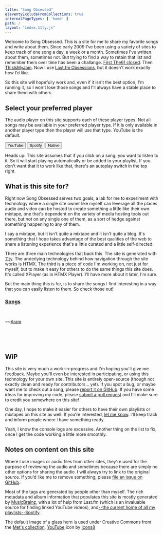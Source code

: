 ```yaml
---
title: "Song Obsessed"
eleventyExcludeFromCollections: true
internalPageTypes: [ 'home' ]
path: /
layout: "index.11ty.js"
---
```


Welcome to <span class="site-name">Song Obsessed</span>. This is a site for me to share my favorite songs and write about them. Since early 2009 I've been using a variety of sites to keep track of one song a day, a week or a month. Sometimes I've written about them, sometimes not. But trying to find a way to retain that list and remember them over time has been a challange. [First The61 closed](https://en.wikipedia.org/wiki/Thesixtyone). Then [ThisIsMyJam](https://www.theguardian.com/technology/2015/aug/10/this-is-my-jam-music-website-shuts-down-open-web). Now I use [Last.fm Obsessions](https://www.last.fm/user/Shade0/obsessions), but it doesn't work exactly how I'd like.

So this site will hopefully work and, even if it isn't the best option, I'm running it, so I won't lose those songs and I'll always have a stable place to share them with others. 

## Select your preferred player

The audio player on this site supports each of these player types. Not all songs may be available in your preferred player type. If it is only available in another player type then the player will use that type. YouTube is the default. 

<button class="xp-pref-selector" onclick=setPreferredAPI(this) data-pref="yt">YouTube</button> <button class="xp-pref-selector" onclick=setPreferredAPI(this) data-pref="spotify">Spotify</button> <button class="xp-pref-selector" onclick=setPreferredAPI(this) data-pref="native">Native</button>


Heads up: This site assumes that if you click on a song, you want to listen to it. So it will start playing automatically or be added to your playlist. If you don't want that it to work like that, there's an autoplay switch in the top right.

## What is this site for?

Right now <span class="site-name">Song Obsessed</span> serves two goals, a lab for me to experiment with technology where a single site owner like myself can leverage all the places audio and video can be hosted to create something a little like their own mixtape, one that's dependent on the variety of media hosting tools out there, but not on any single one of them, as a sort of hedge against something happening to any of them. 

I say a mixtape, but it isn't quite a mixtape and it isn't quite a blog. It's something that I hope takes advantage of the best qualities of the web to share a listening experience that's a little curated and a little self-directed. 

There are three main technologies that back this. The site is generated with [11ty](https://www.11ty.dev/). The underlying technology behind how navigation through the site works is [HTMX](https://htmx.org/). The third is a piece of code I'm working on, not just for myself, but to make it easy for others to do the same things this site does. It's called XPlayer (as in HTMX Player). I'll have more about it later, I'm sure. 

But the main thing this is for, is to share the songs I find interesting in a way that you can easily listen to them. So check those out! 

### [Songs](/songs/)
<br />

~~[Aram](https://aramzs.github.io/aramzs/)

<br /><br /><br />

## WiP

This site is very much a work-in-progress and I'm hoping you'll give me feedback. Maybe you'll even be interested in participating, or using this technology for your own site. This site is entirely open-source (though not exactly clean and ready for contributors... yet). If you spot a bug, or maybe want me to check out a song, please [report it on GitHub](https://github.com/AramZS/songobsessed/issues). If you have some ideas for improving my code, please [submit a pull request](https://github.com/AramZS/songobsessed/pulls) and I'll make sure to credit you somewhere on this site! 

One day, I hope to make it easier for others to have their own playlists or mixtapes on this site as well. If you're interested, [let me know](https://indieweb.social/@Chronotope). I'll keep track and inform people where I have something ready. 

Yeah, I know the console logs are excessive. Another thing on the list to fix, once I get the code working a little more smoothly. 

## Notes on content on this site 

Where I use images or audio files from other sites, they're used for the purpose of reviewing the audio and sometimes because there are simply no other options for sharing the audio. I will always try to link to the original source. If you'd like me to remove something, please [file an issue on GitHub](https://github.com/AramZS/songobsessed/issues). 

Most of the tags are generated by people other than myself. The rich metadata and album information that populates this site is mostly generated by [MusicBrainz](https://musicbrainz.org/), with a lot of help from Last.fm (which is an invaluable source for finding linked YouTube videos), and[--the current home of all my playlists--Spotify](https://open.spotify.com/user/aramzs?si=63564e012bdd4767).

The default image of a glass horn is used under Creative Commons from the [Met's collection](https://www.metmuseum.org/art/collection/search/501692). <a target="_blank" href="https://icons8.com/icon/37325/youtube">YouTube</a> icon by <a target="_blank" href="https://icons8.com">Icons8</a>

<script>
	window.setPreferredAPI = function(t){
		console.log("setPreferredAPI", t, t.dataset.pref)
		xplayer.setRetainedSetting("preferredAPI", t.dataset.pref)
		var el = new Array(
				...document.getElementsByClassName("xp-pref-selector")
			).forEach((el) => {
				el.classList.remove("selected")
			})
		t.classList.add("selected")
	}
	var getCurrentAPIPref = function(){
		let pref = xplayer.getRetainedSetting("preferredAPI")
		if (!pref) {
			pref = "yt";
		}
		var el = new Array(
				...document.getElementsByClassName("xp-pref-selector")
			).filter((el) => {
				return el.dataset.pref == pref;
			})[0];
			el.classList.add("selected")
	}
	var timeout = setTimeout(getCurrentAPIPref, 3000)
	document.addEventListener("xplaylist-ready", () => {
		clearTimeout(timeout)
		getCurrentAPIPref()
	})
</script>
